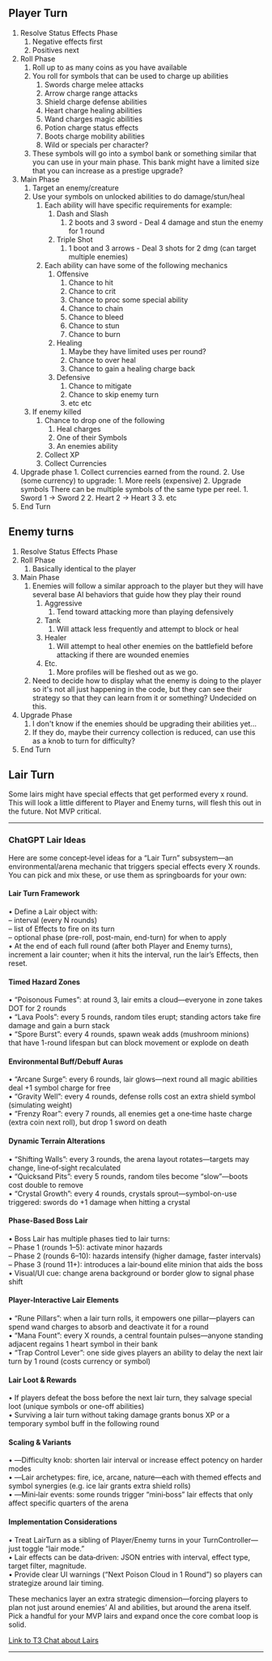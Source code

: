 
## Player Turn 

1. Resolve Status Effects Phase
	1. Negative effects first
	2. Positives next
2. Roll Phase
	1. Roll up to as many coins as you have available
	2. You roll for symbols that can be used to charge up abilities
		1. Swords charge melee attacks
		2. Arrow charge range attacks
		3. Shield charge defense abilities
		4. Heart charge healing abilities
		5. Wand charges magic abilities
		6. Potion charge status effects
		7. Boots charge mobility abilities
		8. Wild or specials per character? 
	3. These symbols will go into a symbol bank or something similar that you can use in your main phase. This bank might have a limited size that you can increase as a prestige upgrade?
3. Main Phase
	1. Target an enemy/creature
	2. Use your symbols on unlocked abilities to do damage/stun/heal
		1. Each ability will have specific requirements for example:
			1. Dash and Slash
				1. 2 boots and 3 sword - Deal 4 damage and stun the enemy for 1 round
			2. Triple Shot 
				1. 1 boot and 3 arrows - Deal 3 shots for 2 dmg (can target multiple enemies)
		2. Each ability can have some of the following mechanics
			1. Offensive
				1. Chance to hit
				2. Chance to crit
				3. Chance to proc some special ability
				4. Chance to chain
				5. Chance to bleed
				6. Chance to stun
				7. Chance to burn
			2. Healing
				1. Maybe they have limited uses per round?
				2. Chance to over heal
				3. Chance to gain a healing charge back
			3. Defensive
				1. Chance to mitigate
				2. Chance to skip enemy turn
				3. etc etc
	3. If enemy killed
		1. Chance to drop one of the following
			1. Heal charges
			2. One of their Symbols
			3. An enemies ability
		2. Collect XP
		3. Collect Currencies
4. Upgrade phase
		1. Collect currencies earned from the round. 
		2. Use (some currency) to upgrade:
			1. More reels (expensive)
			2. Upgrade symbols
			   There can be multiple symbols of the same type per reel. 
				1. Sword 1 -> Sword 2
				2. Heart 2 -> Heart 3
				3. etc
5. End Turn


## Enemy turns

1. Resolve Status Effects Phase
2. Roll Phase
	1. Basically identical to the player
3. Main Phase
	1. Enemies will follow a similar approach to the player but they will have several base AI behaviors that guide how they play their round
		1. Aggressive
			1. Tend toward attacking more than playing defensively
		2. Tank
			1. Will attack less frequently and attempt to block or heal
		3. Healer
			1. Will attempt to heal other enemies on the battlefield before attacking if there are wounded enemies
		4. Etc. 
			1. More profiles will be fleshed out as we go. 
	2. Need to decide how to display what the enemy is doing to the player so it's not all just happening in the code, but they can see their strategy so that they can learn from it or something?  Undecided on this. 
4. Upgrade Phase
	1. I don't know if the enemies should be upgrading their abilities yet... 
	2. If they do, maybe their currency collection is reduced, can use this as a knob to turn for difficulty?
5. End Turn

## Lair Turn
Some lairs might have special effects that get performed every x round.  This will look a little different to Player and Enemy turns, will flesh this out in the future.  Not MVP critical. 

---

### ChatGPT Lair Ideas

Here are some concept‐level ideas for a “Lair Turn” subsystem—an environmental/arena mechanic that triggers special effects every X rounds. You can pick and mix these, or use them as springboards for your own:

#### Lair Turn Framework  
   • Define a Lair object with:  
     – interval (every N rounds)  
     – list of Effects to fire on its turn  
     – optional phase (pre-roll, post-main, end-turn) for when to apply  
   • At the end of each full round (after both Player and Enemy turns), increment a lair counter; when it hits the interval, run the lair’s Effects, then reset.
#### Timed Hazard Zones  
   • “Poisonous Fumes”: at round 3, lair emits a cloud—everyone in zone takes DOT for 2 rounds  
   • “Lava Pools”: every 5 rounds, random tiles erupt; standing actors take fire damage and gain a burn stack  
   • “Spore Burst”: every 4 rounds, spawn weak adds (mushroom minions) that have 1-round lifespan but can block movement or explode on death  

#### Environmental Buff/Debuff Auras  
   • “Arcane Surge”: every 6 rounds, lair glows—next round all magic abilities deal +1 symbol charge for free  
   • “Gravity Well”: every 4 rounds, defense rolls cost an extra shield symbol (simulating weight)  
   • “Frenzy Roar”: every 7 rounds, all enemies get a one‐time haste charge (extra coin next roll), but drop 1 sword on death  

#### Dynamic Terrain Alterations  
   • “Shifting Walls”: every 3 rounds, the arena layout rotates—targets may change, line‐of‐sight recalculated  
   • “Quicksand Pits”: every 5 rounds, random tiles become “slow”—boots cost double to remove  
   • “Crystal Growth”: every 4 rounds, crystals sprout—symbol-on-use triggered: swords do +1 damage when hitting a crystal  

#### Phase-Based Boss Lair  
   • Boss Lair has multiple phases tied to lair turns:  
     – Phase 1 (rounds 1–5): activate minor hazards  
     – Phase 2 (rounds 6–10): hazards intensify (higher damage, faster intervals)  
     – Phase 3 (round 11+): introduces a lair‐bound elite minion that aids the boss  
   • Visual/UI cue: change arena background or border glow to signal phase shift

#### Player-Interactive Lair Elements
 
   • “Rune Pillars”: when a lair turn rolls, it empowers one pillar—players can spend wand charges to absorb and deactivate it for a round  
   • “Mana Fount”: every X rounds, a central fountain pulses—anyone standing adjacent regains 1 heart symbol in their bank  
   • “Trap Control Lever”: one side gives players an ability to delay the next lair turn by 1 round (costs currency or symbol)

#### Lair Loot & Rewards  
   • If players defeat the boss before the next lair turn, they salvage special loot (unique symbols or one-off abilities)  
   • Surviving a lair turn without taking damage grants bonus XP or a temporary symbol buff in the following round

#### Scaling & Variants  
   • ―Difficulty knob: shorten lair interval or increase effect potency on harder modes  
   • ―Lair archetypes: fire, ice, arcane, nature—each with themed effects and symbol synergies (e.g. ice lair grants extra shield rolls)  
   • ―Mini‐lair events: some rounds trigger “mini‐boss” lair effects that only affect specific quarters of the arena

#### Implementation Considerations  
   • Treat LairTurn as a sibling of Player/Enemy turns in your TurnController—just toggle “lair mode.”  
   • Lair effects can be data‐driven: JSON entries with interval, effect type, target filter, magnitude.  
   • Provide clear UI warnings (“Next Poison Cloud in 1 Round”) so players can strategize around lair timing.

These mechanics layer an extra strategic dimension—forcing players to plan not just around enemies’ AI and abilities, but around the arena itself. Pick a handful for your MVP lairs and expand once the core combat loop is solid.

[Link to T3 Chat about Lairs](https://t3.chat/chat/03457d86-d3d2-4855-8bef-88eb35539d99)

---